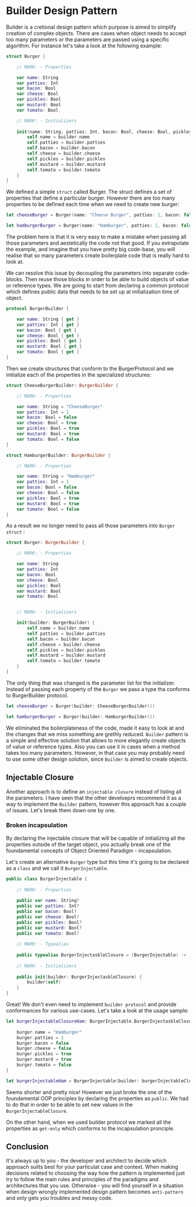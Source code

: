 # Builder Design Pattern

Builder is a cretional design pattern which purpose is aimed to simplify creation of complex objects. There are cases when object needs to accept too many parameters or the parameters are passed using a specific algorithm. For instance let's take a look at the following example:

```swift
struct Burger {

    // MARK: - Properties 

    var name: String
    var patties: Int
    var bacon: Bool 
    var cheese: Bool
    var pickles: Bool
    var mustard: Bool
    var tomato: Bool

    // MARK: - Initializers
    
    init(name: String, patties: Int, bacon: Bool, cheese: Bool, pickles: Bool, mustard: Bool, tomato: Bool) {
        self.name = builder.name
        self.patties = builder.patties
        self.bacon = builder.bacon
        self.cheese = builder.cheese
        self.pickles = builder.pickles
        self.mustard = builder.mustard
        self.tomato = builder.tomato
    }
}
```

We defined a simple  `struct` called Burger. The struct defines a set of properties that define a particular burger. However there are too many properties to be defined each time when we need to create new burger: 

```swift
let cheeseBurger = Burger(name: "Cheese Burger", patties: 1, bacon: false, cheese: true, pickles: true, mustard: true, tomato: false)

let hamburgerBurger = Burger(name: "Hamburger", patties: 1, bacon: false, cheese: false, pickles: true, mustard: true, tomato: false)
```

The problem here is that it is very easy to make a mistake when passing all those parameters and aestetically the code not that good. If you extrapolate the example, and imagine that you have pretty big code-base, you will realise that so many parameters create boilerplate code that is really hard to look at. 

We can resolve this issue by decoupling the parameters into separate code-blocks. Then reuse those blocks in order to be able to build objects of value or reference types. We are going to start from declaring a common protocol which defines public data that needs to be set up at initialization time of object. 

```swift
protocol BurgerBuilder {

    var name: String { get }
    var patties: Int { get }
    var bacon: Bool { get }
    var cheese: Bool { get }
    var pickles: Bool { get }
    var mustard: Bool { get }
    var tomato: Bool { get }
}
```

Then we create structures that conform to the BurgerProtocol and we initialize each of the properties in the specialized structures: 

```swift
struct CheeseBurgerBuilder: BurgerBuilder {

    // MARK: - Properties

    var name: String = "CheeseBurger"
    var patties: Int = 1
    var bacon: Bool = false
    var cheese: Bool = true
    var pickles: Bool = true
    var mustard: Bool = true
    var tomato: Bool = false
}

struct HamburgerBuilder: BurgerBuilder {

    // MARK: - Properties

    var name: String = "Hamburger"
    var patties: Int = 1
    var bacon: Bool = false
    var cheese: Bool = false
    var pickles: Bool = true
    var mustard: Bool = true
    var tomato: Bool = false
}

```

As a result we no longer need to pass all those parameters into `Burger struct` :

```swift
struct Burger: BurgerBuilder {

    // MARK: - Properties

    var name: String
    var patties: Int
    var bacon: Bool
    var cheese: Bool
    var pickles: Bool
    var mustard: Bool
    var tomato: Bool


    // MARK: - Initializers

    init(builder: BurgerBuilder) {
        self.name = builder.name
        self.patties = builder.patties
        self.bacon = builder.bacon
        self.cheese = builder.cheese
        self.pickles = builder.pickles
        self.mustard = builder.mustard
        self.tomato = builder.tomato
    }
}
```

The only thing that was changed is the parameter list for the initializer. Instead of passing each property of the `Burger` we pass a type tha conforms to BurgerBuilder protocol. 

```swift
let cheeseBurger = Burger(builder: CheeseBurgerBuilder())

let hamburgerBurger = Burger(builder: HamburgerBuilder())
```

We eliminated the boilerplateness of the code, made it easy to look at and the changes that we miss something are grethly reduced. `Builder` pattern is a simple and effective solution that allows to more elegantly create objects of value or reference types. Also you can use it in cases when a method takes too many parameters. However, in that case you may probably need to use some other design solution, since `Builder` is aimed to create objects. 

## Injectable Closure

Another approach is to define an `injectable closure` instead of listing all the parameters. I have seen that the other develoeprs recommend it as a way to implement the `Builder` pattern, however this approach has a couple of issues. Let's break them down one by one. 

### Broken incapsulation
By declaring the injectable closure that will be capable of initializing all the properties outside of the target object, you actually break one of the foundamental concepts of Object Oriented Paradigm - incapsulation. 

Let's create an alternative `Burger` type but this time it's going to be declared as a `class` and we call it `BurgerInjectable`. 

```swift
public class BurgerInjectable {
    
    // MARK: - Properties
    
    public var name: String?
    public var patties: Int?
    public var bacon: Bool?
    public var cheese: Bool?
    public var pickles: Bool?
    public var mustard: Bool?
    public var tomato: Bool?
    
    // MARK: - Typealias
    
    public typealias BurgerInjectasbleClosure = (BurgerInjectable) -> ()
    
    // MARK: - Initializers
    
    public init(builder: BurgerInjectasbleClosure) {
        builder(self)
    }
}

```

Great! We don't even need to implement `builder protocol` and provide conformances for various use-cases. Let's take a look at the usage sample:


```swift
let burgerInjectableClosureHam: BurgerInjectable.BurgerInjectasbleClosure = { burger in
    
    burger.name = "Hamburger"
    burger.patties = 1
    burger.bacon = false
    burger.cheese = false
    burger.pickles = true
    burger.mustard = true
    burger.tomato = false
}

let burgerInjectableHam = BurgerInjectable(builder: burgerInjectableClosureHam)

```

Seems shorter and pretty nice! However we just broke the one of the foundamental OOP principles by declaring the properties as `public`. We had to do that in order to be able to set new values in the `BurgerInjectableClosure`. 

On the other hand, when we used builder protocol we marked all the properties as `get-only` which conforms to the incapsulation pronciple. 

## Conclusion
It's always up to you - the developer and architect to decide which approach suilts best for your particulat case and context. When making decisions related to choosing the way how the pattern is implemented just try to follow the main rules and principles of the paradigms and architectures that you use. Otherwise - you will find yourself in a situation when design wrongly implemented design pattern becomes `anti-pattern` and only gets you troubles and messy code. 


